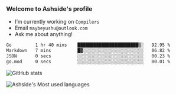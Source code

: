 ### Welcome to Ashside's profile

- I’m currently working on `Compilers`
- Email `maybeyushu@outlook.com`
- Ask me about anything!

<!--START_SECTION:waka-->

```txt
Go         1 hr 40 mins    ███████████████████████▒░   92.95 %
Markdown   7 mins          █▓░░░░░░░░░░░░░░░░░░░░░░░   06.82 %
JSON       0 secs          ░░░░░░░░░░░░░░░░░░░░░░░░░   00.23 %
go.mod     0 secs          ░░░░░░░░░░░░░░░░░░░░░░░░░   00.01 %
```

<!--END_SECTION:waka-->

![GitHub stats](https://github-readme-stats.vercel.app/api?username=Ashside)

![Ashside's Most used languages](https://github-readme-stats.vercel.app/api/top-langs/?username=Ashside&layout=compact&hide_border=true&langs_count=10)


